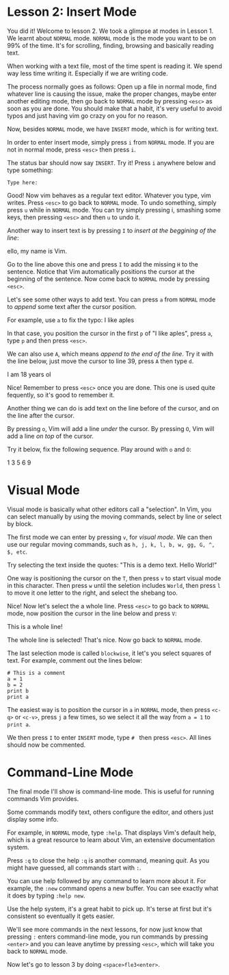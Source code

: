 # Lesson 2: Insert Mode
You did it! Welcome to lesson 2. We took a glimpse at modes in Lesson 1. We
learnt about `NORMAL` mode. `NORMAL` mode is the mode you want to be on 99% of
the time. It's for scrolling, finding, browsing and basically reading text.

When working with a text file, most of the time spent is reading it. We spend 
way less time writing it. Especially if we are writing code.

The process normally goes as follows: Open up a file in normal mode, find
whatever line is causing the issue, make the proper changes, maybe enter another
editing mode, then go back to `NORMAL` mode by pressing `<esc>` as soon as you
are done. You should make that a habit, it's very useful to avoid typos and just
having vim go crazy on you for no reason.

Now, besides `NORMAL` mode, we have `INSERT` mode, which is for writing text.

In order to enter insert mode, simply press `i` from `NORMAL` mode. If you are
not in normal mode, press `<esc>` then press `i`.

The status bar should now say `INSERT`. Try it! Press `i` anywhere below and
type something:


    Type here: 


Good! Now vim behaves as a regular text editor. Whatever you type, vim writes.
Press `<esc>` to go back to `NORMAL` mode. To undo something, simply press `u`
while in `NORMAL` mode. You can try simply pressing i, smashing some keys, then
pressing `<esc>` and then `u` to undo it.

Another way to insert text is by pressing `I` to _insert at the beggining of the
line_:

  ello, my name is Vim.

Go to the line above this one and press `I` to add the missing `H` to the
sentence. Notice that Vim automatically positions the cursor at the beginning
of the sentence. Now come back to `NORMAL` mode by pressing `<esc>`.

Let's see some other ways to add text. You can press `a` from `NORMAL` mode
to _append_ some text after the cursor position.

For example, use `a` to fix the typo: I like aples

In that case, you position the cursor in the first `p` of "I like aples", press
`a`, type `p` and then press `<esc>`.

We can also use `A`, which means _append to the end of the line_. Try it with
the line below, just move the cursor to line 39, press `A` then type `d`.

  I am 18 years ol

Nice! Remember to press `<esc>` once you are done. This one is used quite
fequently, so it's good to remember it.

Another thing we can do is add text on the line before of the cursor, and on the
line after the cursor.

By pressing `o`, Vim will add a line _under_ the cursor. By pressing `O`, Vim
will add a line _on top_ of the cursor.

Try it below, fix the following sequence. Play around with `o` and `O`:

  1
  3
  5
  6
  9

# Visual Mode
Visual mode is basically what other editors call a "selection". In Vim, you can
select manually by using the moving commands, select by line or select by block.

The first mode we can enter by pressing `v`, for _visual mode_. We can then use
our regular moving commands, such as `h, j, k, l, b, w, gg, G, ^, $, etc`.

Try selecting the text inside the quotes: "This is a demo text. Hello World!"

One way is positioning the cursor on the `T`, then press `v` to start visual
mode in this character. Then press `w` until the seletion includes `World`, then press
`l` to move it one letter to the right, and select the shebang too.

Nice! Now let's select the a whole line. Press `<esc>` to go back to `NORMAL`
mode, now position the cursor in the line below and press `V`:

This is a whole line!

The whole line is selected! That's nice. Now go back to `NORMAL` mode.

The last selection mode is called `blockwise`, it let's you select squares
of text. For example, comment out the lines below:

    # This is a comment
    a = 1
    b = 2
    print b
    print a

The easiest way is to position the cursor in `a` in `NORMAL` mode, then press
`<c-q>` or `<c-v>`, press `j` a few times, so we select it all the way from `a =
1` to `print a`.

We then press `I` to enter `INSERT` mode, type `# ` then press `<esc>`. All
lines should now be commented.

# Command-Line Mode
The final mode I'll show is command-line mode. This is useful for running
commands Vim provides.

Some commands modify text, others configure the editor, and others just display
some info.

For example, in `NORMAL` mode, type `:help`. That displays Vim's default help,
which is a great resource to learn about Vim, an extensive documentation system.

Press `:q` to close the help `:q` is another command, meaning _quit_. As you
might have guessed, all commands start with `:`.

You can use help followed by any command to learn more about it. For example,
the `:new` command opens a new buffer. You can see exactly what it does by
typing `:help new`.

Use the help system, it's a great habit to pick up. It's terse at first but
it's consistent so eventually it gets easier.

We'll see more commands in the next lessons, for now just know that pressing `:`
enters command-line mode, you run commands by pressing `<enter>` and you can
leave anytime by pressing `<esc>`, which will take you back to `NORMAL` mode.

Now let's go to lesson 3 by doing `<space>fle3<enter>`.
